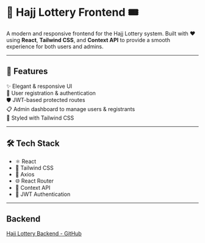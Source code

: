 # 🕋 Hajj Lottery Frontend 🎟️

A modern and responsive frontend for the Hajj Lottery system. Built with ❤️ using **React**, **Tailwind CSS**, and **Context API** to provide a smooth experience for both users and admins.

---

## 🚀 Features

✨ Elegant & responsive UI  
👤 User registration & authentication  
🛡️ JWT-based protected routes  
📋 Admin dashboard to manage users & registrants  
🎨 Styled with Tailwind CSS

---

## 🛠️ Tech Stack

- ⚛️ React
- 🎨 Tailwind CSS
- 📡 Axios
- 🌐 React Router
- 🧠 Context API
- 🔐 JWT Authentication
---

## Backend
[Hajj Lottery Backend - GitHub](https://github.com/Abdrahmane-Allouche-20/HajjLotteryBackEnd)
